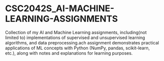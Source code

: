 # CSC2042S_AI-MACHINE-LEARNING-ASSIGNMENTS
Collection of my AI and Machine Learning assignments, including(not limited to) implementations of supervised and unsupervised learning algorithms, and data preprocessing.ach assignment demonstrates practical applications of ML concepts with Python (NumPy, pandas, scikit-learn, etc.), along with notes and explanations for learning purposes.
